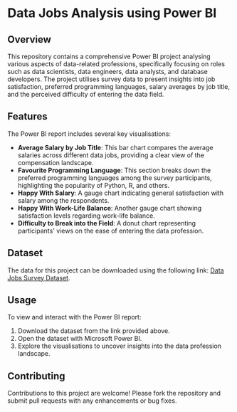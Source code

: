 # Data Jobs Analysis using Power BI

## Overview

This repository contains a comprehensive Power BI project analysing various aspects of data-related professions, specifically focusing on roles such as data scientists, data engineers, data analysts, and database developers. The project utilises survey data to present insights into job satisfaction, preferred programming languages, salary averages by job title, and the perceived difficulty of entering the data field.

## Features

The Power BI report includes several key visualisations:

- **Average Salary by Job Title**: This bar chart compares the average salaries across different data jobs, providing a clear view of the compensation landscape.
- **Favourite Programming Language**: This section breaks down the preferred programming languages among the survey participants, highlighting the popularity of Python, R, and others.
- **Happy With Salary**: A gauge chart indicating general satisfaction with salary among the respondents.
- **Happy With Work-Life Balance**: Another gauge chart showing satisfaction levels regarding work-life balance.
- **Difficulty to Break into the Field**: A donut chart representing participants' views on the ease of entering the data profession.

## Dataset

The data for this project can be downloaded using the following link: [Data Jobs Survey Dataset](https://github.com/AlexTheAnalyst/Power-BI/blob/main/Power%20BI%20-%20Final%20Project.xlsx).

## Usage

To view and interact with the Power BI report:
1. Download the dataset from the link provided above.
2. Open the dataset with Microsoft Power BI.
3. Explore the visualisations to uncover insights into the data profession landscape.

## Contributing

Contributions to this project are welcome! Please fork the repository and submit pull requests with any enhancements or bug fixes.
